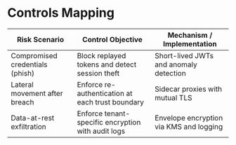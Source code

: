 # Controls Mapping

| Risk Scenario                   | Control Objective                                | Mechanism / Implementation              |
|---------------------------------|--------------------------------------------------|-----------------------------------------|
| Compromised credentials (phish) | Block replayed tokens and detect session theft   | Short-lived JWTs and anomaly detection  |
| Lateral movement after breach   | Enforce re-authentication at each trust boundary | Sidecar proxies with mutual TLS         |
| Data-at-rest exfiltration       | Enforce tenant-specific encryption with audit logs | Envelope encryption via KMS and logging |
